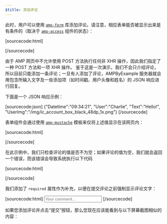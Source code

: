 ```yaml
---
$title: 添加评论
---
```


<amp-img src="/static/img/comment.png" alt="Add comment" height="325" width="300"></amp-img>

此时，用户可以使用 [`amp-form`](../../../../documentation/components/reference/amp-form.md) 库添加评论。请注意，相应表单能否被显示出来是有条件的（取决于 [`amp-access`](../../../../documentation/components/reference/amp-access.md) 组件的状态）：

[sourcecode:html]
<form amp-access="loggedIn" amp-access-hide method="post" action-xhr="<%host%>/samples_templates/comment_section/submit-comment-xhr" target="_top">
[/sourcecode]

由于 AMP 网页中不允许使用 POST 方法执行任何非 XHR 操作，因此我们指定了一种 POST 方法和一项 XHR 操作。
鉴于这是一次演示，我们不会只介绍评论，所以目前只能添加一条评论；一旦有人添加了评论，AMPByExample 服务器就会用包含所输入文字及一些添加项（如时间戳、用户头像和姓名）的 JSON 响应进行回复。

下面是一个 JSON 响应示例：

[sourcecode:json]
{"Datetime":"09:34:21",
"User":"Charlie",
"Text":"Hello!",
"UserImg":"/img/ic_account_box_black_48dp_1x.png"}
[/sourcecode]

表单组件会通过使用 [`amp-mustache`](../../../../documentation/components/reference/amp-mustache.md) 模板来仅将上述值显示在该网页内：

[sourcecode:html]
<div submit-success>
  <template type="amp-mustache">
    <div class="comment-user">
      <amp-img width="44" class="user-avatar" height="44" alt="user" src="{{UserImg}}"></amp-img>
      <div class="card comment">
        <p><span class="user">{% raw %}{{User}}{% endraw %}</span><span class="date">{% raw %}{{Datetime}}{% endraw %}</span></p>
        <p>{% raw %}{{Text}}{% endraw %}</p>
      </div>
    </div>
  </template>
</div>
[/sourcecode]

在此示例中，我们只检查评论的值是否不为空；如果评论的值为空，我们就会返回一个错误，而该错误会导致系统执行以下代码

[sourcecode:html]
<div submit-error>
  <template type="amp-mustache">
    Error! Looks like something went wrong with your comment, please try to submit it again.
  </template>
</div>
[/sourcecode]

我们添加了 `required` 属性作为补充，以便在提交评论之前强制显示评论文字：

<amp-img src="/static/img/enforce-comment.png" alt="Enforce comment" height="325" width="300"></amp-img>

[sourcecode:html]
<input type="text" class="data-input" name="text" placeholder="Your comment..." required>
[/sourcecode]

如果您添加评论并点击“提交”按钮，那么您现在应该能看到与以下屏幕截图相似的内容：

<amp-img src="/static/img/logout-button.png" alt="Comment added" height="352" width="300"></amp-img>
